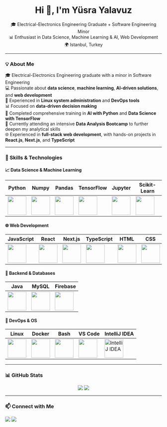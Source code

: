 <h1 align="center">Hi 👋, I'm Yüsra Yalavuz</h1>

<p align="center">
  🎓 Electrical-Electronics Engineering Graduate + Software Engineering Minor <br/>
  📊 Enthusiast in Data Science, Machine Learning & AI, Web Development <br/>
  🌍 Istanbul, Turkey
</p>



---

### 💡 About Me

🎓 Electrical-Electronics Engineering graduate with a minor in Software Engineering  
💻 Passionate about **data science**, **machine learning**, **AI-driven solutions**, and **web development**  
🐧 Experienced in **Linux system administration** and **DevOps tools**  
📊 Focused on **data-driven decision making**  
🤖 Completed comprehensive training in **AI with Python** and **Data Science with TensorFlow**  
🌱 Currently attending an intensive **Data Analysis Bootcamp** to further deepen my analytical skills  
🌐 Experienced in **full-stack web development**, with hands-on projects in **React.js**, **Next.js**, and **TypeScript**


---

### 🚀 Skills & Technologies

#### 📈 Data Science & Machine Learning
| Python | Numpy | Pandas | TensorFlow | Jupyter | Scikit-Learn |
|--------|-------|--------|------------|---------|--------------|
| <img src="https://cdn.jsdelivr.net/gh/devicons/devicon/icons/python/python-original.svg" height="60"/> | <img src="https://cdn.jsdelivr.net/gh/devicons/devicon/icons/numpy/numpy-original.svg" height="60"/> | <img src="https://cdn.jsdelivr.net/gh/devicons/devicon/icons/pandas/pandas-original.svg" height="60"/> | <img src="https://cdn.jsdelivr.net/gh/devicons/devicon/icons/tensorflow/tensorflow-original.svg" height="60"/> | <img src="https://cdn.jsdelivr.net/gh/devicons/devicon/icons/jupyter/jupyter-original-wordmark.svg" height="60"/> | <img src="https://upload.wikimedia.org/wikipedia/commons/0/05/Scikit_learn_logo_small.svg" height="60"/> |

#### 🌐 Web Development
| JavaScript | React | Next.js | TypeScript | HTML | CSS |
|------------|-------|---------|------------|------|-----|
| <img src="https://cdn.jsdelivr.net/gh/devicons/devicon/icons/javascript/javascript-original.svg" height="60"/> | <img src="https://cdn.jsdelivr.net/gh/devicons/devicon/icons/react/react-original.svg" height="60"/> | <img src="https://cdn.jsdelivr.net/gh/devicons/devicon/icons/nextjs/nextjs-original.svg" height="60"/> | <img src="https://cdn.jsdelivr.net/gh/devicons/devicon/icons/typescript/typescript-original.svg" height="60"/> | <img src="https://cdn.jsdelivr.net/gh/devicons/devicon/icons/html5/html5-original.svg" height="60"/> | <img src="https://cdn.jsdelivr.net/gh/devicons/devicon/icons/css3/css3-original.svg" height="60"/> |

#### 💾 Backend & Databases
| Java | MySQL | Firebase |
|------|-------|----------|
| <img src="https://cdn.jsdelivr.net/gh/devicons/devicon/icons/java/java-original.svg" height="60"/> | <img src="https://cdn.jsdelivr.net/gh/devicons/devicon/icons/mysql/mysql-original.svg" height="60"/> | <img src="https://cdn.jsdelivr.net/gh/devicons/devicon/icons/firebase/firebase-plain.svg" height="60"/> |

#### 🐧 DevOps & OS
| Linux | Docker | Bash | VS Code | IntelliJ IDEA |
|-------|--------|------|---------|----------------|
| <img src="https://cdn.jsdelivr.net/gh/devicons/devicon/icons/linux/linux-original.svg" height="60"/> | <img src="https://cdn.jsdelivr.net/gh/devicons/devicon/icons/docker/docker-original.svg" height="60"/> | <img src="https://cdn.jsdelivr.net/gh/devicons/devicon/icons/bash/bash-original.svg" height="60"/> | <img src="https://cdn.jsdelivr.net/gh/devicons/devicon/icons/vscode/vscode-original.svg" height="60"/> | <img src="https://cdn.jsdelivr.net/gh/devicons/devicon/icons/intellij/intellij-original.svg" alt="IntelliJ IDEA" height="60"/>



---



### 📊 GitHub Stats

<p align="center">
  <img src="https://github-readme-stats.vercel.app/api?username=yusrayalavuz&show_icons=true&theme=tokyonight" />
  <img src="https://github-readme-streak-stats.herokuapp.com/?user=yusrayalavuz&theme=tokyonight" />
</p>

---

### 📫 Connect with Me

<p align="left">
  <a href="mailto:yusrayalavuz@gmail.com"><img src="https://img.shields.io/badge/Email-FF5722?style=for-the-badge&logo=gmail&logoColor=white" /></a>
  <a href="https://linkedin.com/in/yusra-yalavuz" target="_blank"><img src="https://img.shields.io/badge/LinkedIn-0A66C2?style=for-the-badge&logo=linkedin&logoColor=white" /></a>
</p>
